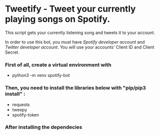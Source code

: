# Tweetify - Tweet your currently playing songs on Spotify.

 This script gets your currently listening song and tweets it to your account.

In order to use this bot, you must have _Spotify developer account_ and _Twitter developer account_. You will use your accounts' Client ID and Client Secret.

### First of all, create a virtual environment with 
- python3 -m venv spotify-bot

### Then, you need to install the libraries below with "pip/pip3 install" :
* requests
* tweepy
* spotify-token

### After installing the dependecies 

